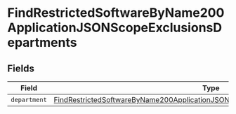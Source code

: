 # FindRestrictedSoftwareByName200ApplicationJSONScopeExclusionsDepartments


## Fields

| Field                                                                                                                                                                                               | Type                                                                                                                                                                                                | Required                                                                                                                                                                                            | Description                                                                                                                                                                                         |
| --------------------------------------------------------------------------------------------------------------------------------------------------------------------------------------------------- | --------------------------------------------------------------------------------------------------------------------------------------------------------------------------------------------------- | --------------------------------------------------------------------------------------------------------------------------------------------------------------------------------------------------- | --------------------------------------------------------------------------------------------------------------------------------------------------------------------------------------------------- |
| `department`                                                                                                                                                                                        | [FindRestrictedSoftwareByName200ApplicationJSONScopeExclusionsDepartmentsDepartment](../../models/operations/findrestrictedsoftwarebyname200applicationjsonscopeexclusionsdepartmentsdepartment.md) | :heavy_minus_sign:                                                                                                                                                                                  | N/A                                                                                                                                                                                                 |
